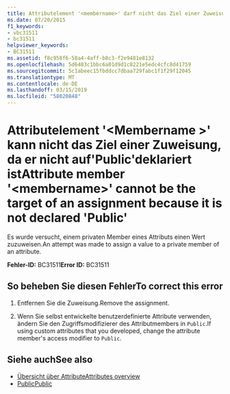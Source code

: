 ```yaml
---
title: Attributelement '<membername>' darf nicht das Ziel einer Zuweisung sein, da er nicht auf'Public'deklariert ist
ms.date: 07/20/2015
f1_keywords:
- vbc31511
- bc31511
helpviewer_keywords:
- BC31511
ms.assetid: f8c958f6-58a4-4aff-b8c3-f2e9481e8132
ms.openlocfilehash: 5d6483c1bbc6a01d9d1c8221e5edc4cfc8d41759
ms.sourcegitcommit: 5c1abeec15fbddcc7dbaa729fabc1f1f29f12045
ms.translationtype: MT
ms.contentlocale: de-DE
ms.lasthandoff: 03/15/2019
ms.locfileid: "58020848"
---
```

# <a name="attribute-member-membername-cannot-be-the-target-of-an-assignment-because-it-is-not-declared-public"></a><span data-ttu-id="a43f0-102">Attributelement '\<Membername >' kann nicht das Ziel einer Zuweisung, da er nicht auf'Public'deklariert ist</span><span class="sxs-lookup"><span data-stu-id="a43f0-102">Attribute member '\<membername>' cannot be the target of an assignment because it is not declared 'Public'</span></span>
<span data-ttu-id="a43f0-103">Es wurde versucht, einem privaten Member eines Attributs einen Wert zuzuweisen.</span><span class="sxs-lookup"><span data-stu-id="a43f0-103">An attempt was made to assign a value to a private member of an attribute.</span></span>  
  
 <span data-ttu-id="a43f0-104">**Fehler-ID:** BC31511</span><span class="sxs-lookup"><span data-stu-id="a43f0-104">**Error ID:** BC31511</span></span>  
  
## <a name="to-correct-this-error"></a><span data-ttu-id="a43f0-105">So beheben Sie diesen Fehler</span><span class="sxs-lookup"><span data-stu-id="a43f0-105">To correct this error</span></span>  
  
1.  <span data-ttu-id="a43f0-106">Entfernen Sie die Zuweisung.</span><span class="sxs-lookup"><span data-stu-id="a43f0-106">Remove the assignment.</span></span>  
  
2.  <span data-ttu-id="a43f0-107">Wenn Sie selbst entwickelte benutzerdefinierte Attribute verwenden, ändern Sie den Zugriffsmodifizierer des Attributmembers in `Public`.</span><span class="sxs-lookup"><span data-stu-id="a43f0-107">If using custom attributes that you developed, change the attribute member's access modifier to `Public`.</span></span>  
  
## <a name="see-also"></a><span data-ttu-id="a43f0-108">Siehe auch</span><span class="sxs-lookup"><span data-stu-id="a43f0-108">See also</span></span>

- [<span data-ttu-id="a43f0-109">Übersicht über Attribute</span><span class="sxs-lookup"><span data-stu-id="a43f0-109">Attributes overview</span></span>](~/docs/visual-basic/programming-guide/concepts/attributes/index.md)
- [<span data-ttu-id="a43f0-110">Public</span><span class="sxs-lookup"><span data-stu-id="a43f0-110">Public</span></span>](../../visual-basic/language-reference/modifiers/public.md)
